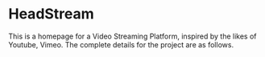 # HeadStream
This is a homepage for a Video Streaming Platform, inspired by the likes of Youtube, Vimeo. The complete details for the project are as follows.
